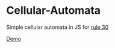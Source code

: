 # Cellular-Automata
Simple cellular automata in JS for [rule 30](http://atlas.wolfram.com/01/01/30/)

[Demo](https://cdn.rawgit.com/bojandevic/Cellular-Automata/master/automata.html)
